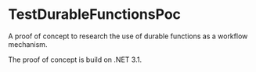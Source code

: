 # TestDurableFunctionsPoc

A proof of concept to research the use of durable functions as a workflow mechanism.

The proof of concept is build on .NET 3.1. 

